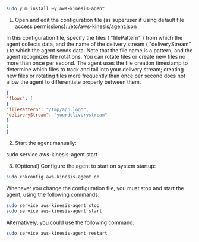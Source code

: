 ```bash
sudo yum install –y aws-kinesis-agent
```


1) Open and edit the configuration file (as superuser if using default file access permissions): /etc/aws-kinesis/agent.json

In this configuration file, specify the files ( "filePattern" ) from which the agent collects data, and the name of the delivery stream ( "deliveryStream" ) to which the agent sends data. Note that the file name is a pattern, and the agent recognizes file rotations. You can rotate files or create new files no more than once per second. The agent uses the file creation timestamp to determine which files to track and tail into your delivery stream; creating new files or rotating files more frequently than once per second does not allow the agent to differentiate properly between them.

```json
{ 
"flows": [
{ 
"filePattern": "/tmp/app.log*", 
"deliveryStream": "yourdeliverystream"
} 
] 
} 
```


2) Start the agent manually:

sudo service aws-kinesis-agent start


3) (Optional) Configure the agent to start on system startup:

```bash
sudo chkconfig aws-kinesis-agent on
```



Whenever you change the configuration file, you must stop and start the agent, using the following commands:

```bash
sudo service aws-kinesis-agent stop
sudo service aws-kinesis-agent start
```

Alternatively, you could use the following command:

```bash
sudo service aws-kinesis-agent restart
```
